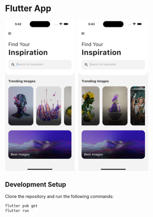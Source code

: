 # Flutter App

<img src="assets/screenshots/1.png" height="500em" /> &nbsp; <img src="assets/screenshots/2.png" height="500em" />

## Development Setup
Clone the repository and run the following commands:
```
flutter pub get
flutter run
```
